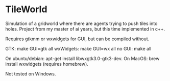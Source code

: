 # TileWorld

Simulation of a gridworld where there are agents trying to push tiles into holes. Project from my master of ai years, but this time implemented in c++.

Requires gtkmm or wxwidgets for GUI, but can be compiled without.

GTK: make GUI=gtk all
wxWidgets: make GUI=wx all
no GUI: make all

On ubuntu/debian: apt-get install libwxgtk3.0-gtk3-dev. 
On MacOS: brew install wxwidgets (requires homebrew).

Not tested on Windows.
